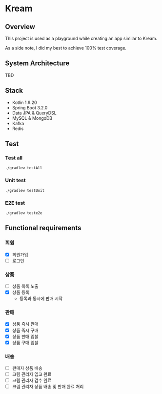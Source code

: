 # Kream

## Overview
This project is used as a playground while creating an app similar to Kream.

As a side note, I did my best to achieve 100% test coverage.

## System Architecture
TBD

## Stack
- Kotlin 1.9.20
- Spring Boot 3.2.0
- Data JPA & QueryDSL
- MySQL & MongoDB
- Kafka
- Redis

## Test

### Test all

`./gradlew testAll`

### Unit test

`./gradlew testUnit`

### E2E test

`./gradlew teste2e`

## Functional requirements

### 회원
- [x] 회원가입
- [ ] 로그인

### 상품
- [ ] 상품 목록 노출
- [x] 상품 등록
    - 등록과 동시에 판매 시작

### 판매
- [x] 상품 즉시 판매
- [x] 상품 즉시 구매
- [x] 상품 판매 입찰
- [x] 상품 구매 입찰

### 배송
- [ ] 판매자 상품 배송
- [ ] 크림 관리자 입고 완료
- [ ] 크림 관리자 검수 완료
- [ ] 크림 관리자 상품 배송 및 판매 완료 처리
